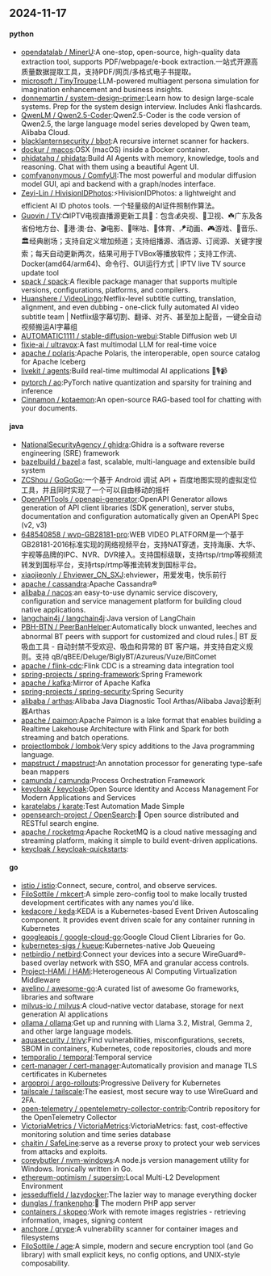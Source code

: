 ## 2024-11-17

#### python
* [opendatalab / MinerU](https://github.com/opendatalab/MinerU):A one-stop, open-source, high-quality data extraction tool, supports PDF/webpage/e-book extraction.一站式开源高质量数据提取工具，支持PDF/网页/多格式电子书提取。
* [microsoft / TinyTroupe](https://github.com/microsoft/TinyTroupe):LLM-powered multiagent persona simulation for imagination enhancement and business insights.
* [donnemartin / system-design-primer](https://github.com/donnemartin/system-design-primer):Learn how to design large-scale systems. Prep for the system design interview. Includes Anki flashcards.
* [QwenLM / Qwen2.5-Coder](https://github.com/QwenLM/Qwen2.5-Coder):Qwen2.5-Coder is the code version of Qwen2.5, the large language model series developed by Qwen team, Alibaba Cloud.
* [blacklanternsecurity / bbot](https://github.com/blacklanternsecurity/bbot):A recursive internet scanner for hackers.
* [dockur / macos](https://github.com/dockur/macos):OSX (macOS) inside a Docker container.
* [phidatahq / phidata](https://github.com/phidatahq/phidata):Build AI Agents with memory, knowledge, tools and reasoning. Chat with them using a beautiful Agent UI.
* [comfyanonymous / ComfyUI](https://github.com/comfyanonymous/ComfyUI):The most powerful and modular diffusion model GUI, api and backend with a graph/nodes interface.
* [Zeyi-Lin / HivisionIDPhotos](https://github.com/Zeyi-Lin/HivisionIDPhotos):⚡️HivisionIDPhotos: a lightweight and efficient AI ID photos tools. 一个轻量级的AI证件照制作算法。
* [Guovin / TV](https://github.com/Guovin/TV):📺IPTV电视直播源更新工具🚀：包含💰央视、📡卫视、☘️广东及各省份地方台、🌊港·澳·台、🎬电影、🎥咪咕、🏀体育、🪁动画、🎮游戏、🎵音乐、🏛经典剧场；支持自定义增加频道；支持组播源、酒店源、订阅源、关键字搜索；每天自动更新两次，结果可用于TVBox等播放软件；支持工作流、Docker(amd64/arm64)、命令行、GUI运行方式 | IPTV live TV source update tool
* [spack / spack](https://github.com/spack/spack):A flexible package manager that supports multiple versions, configurations, platforms, and compilers.
* [Huanshere / VideoLingo](https://github.com/Huanshere/VideoLingo):Netflix-level subtitle cutting, translation, alignment, and even dubbing - one-click fully automated AI video subtitle team | Netflix级字幕切割、翻译、对齐、甚至加上配音，一键全自动视频搬运AI字幕组
* [AUTOMATIC1111 / stable-diffusion-webui](https://github.com/AUTOMATIC1111/stable-diffusion-webui):Stable Diffusion web UI
* [fixie-ai / ultravox](https://github.com/fixie-ai/ultravox):A fast multimodal LLM for real-time voice
* [apache / polaris](https://github.com/apache/polaris):Apache Polaris, the interoperable, open source catalog for Apache Iceberg
* [livekit / agents](https://github.com/livekit/agents):Build real-time multimodal AI applications 🤖🎙️📹
* [pytorch / ao](https://github.com/pytorch/ao):PyTorch native quantization and sparsity for training and inference
* [Cinnamon / kotaemon](https://github.com/Cinnamon/kotaemon):An open-source RAG-based tool for chatting with your documents.

#### java
* [NationalSecurityAgency / ghidra](https://github.com/NationalSecurityAgency/ghidra):Ghidra is a software reverse engineering (SRE) framework
* [bazelbuild / bazel](https://github.com/bazelbuild/bazel):a fast, scalable, multi-language and extensible build system
* [ZCShou / GoGoGo](https://github.com/ZCShou/GoGoGo):一个基于 Android 调试 API + 百度地图实现的虚拟定位工具，并且同时实现了一个可以自由移动的摇杆
* [OpenAPITools / openapi-generator](https://github.com/OpenAPITools/openapi-generator):OpenAPI Generator allows generation of API client libraries (SDK generation), server stubs, documentation and configuration automatically given an OpenAPI Spec (v2, v3)
* [648540858 / wvp-GB28181-pro](https://github.com/648540858/wvp-GB28181-pro):WEB VIDEO PLATFORM是一个基于GB28181-2016标准实现的网络视频平台，支持NAT穿透，支持海康、大华、宇视等品牌的IPC、NVR、DVR接入。支持国标级联，支持rtsp/rtmp等视频流转发到国标平台，支持rtsp/rtmp等推流转发到国标平台。
* [xiaojieonly / Ehviewer_CN_SXJ](https://github.com/xiaojieonly/Ehviewer_CN_SXJ):ehviewer，用爱发电，快乐前行
* [apache / cassandra](https://github.com/apache/cassandra):Apache Cassandra®
* [alibaba / nacos](https://github.com/alibaba/nacos):an easy-to-use dynamic service discovery, configuration and service management platform for building cloud native applications.
* [langchain4j / langchain4j](https://github.com/langchain4j/langchain4j):Java version of LangChain
* [PBH-BTN / PeerBanHelper](https://github.com/PBH-BTN/PeerBanHelper):Automatically block unwanted, leeches and abnormal BT peers with support for customized and cloud rules.| BT 反吸血工具 - 自动封禁不受欢迎、吸血和异常的 BT 客户端，并支持自定义规则。支持 qB/qBEE/Deluge/BiglyBT/Azureus/Vuze/BitComet
* [apache / flink-cdc](https://github.com/apache/flink-cdc):Flink CDC is a streaming data integration tool
* [spring-projects / spring-framework](https://github.com/spring-projects/spring-framework):Spring Framework
* [apache / kafka](https://github.com/apache/kafka):Mirror of Apache Kafka
* [spring-projects / spring-security](https://github.com/spring-projects/spring-security):Spring Security
* [alibaba / arthas](https://github.com/alibaba/arthas):Alibaba Java Diagnostic Tool Arthas/Alibaba Java诊断利器Arthas
* [apache / paimon](https://github.com/apache/paimon):Apache Paimon is a lake format that enables building a Realtime Lakehouse Architecture with Flink and Spark for both streaming and batch operations.
* [projectlombok / lombok](https://github.com/projectlombok/lombok):Very spicy additions to the Java programming language.
* [mapstruct / mapstruct](https://github.com/mapstruct/mapstruct):An annotation processor for generating type-safe bean mappers
* [camunda / camunda](https://github.com/camunda/camunda):Process Orchestration Framework
* [keycloak / keycloak](https://github.com/keycloak/keycloak):Open Source Identity and Access Management For Modern Applications and Services
* [karatelabs / karate](https://github.com/karatelabs/karate):Test Automation Made Simple
* [opensearch-project / OpenSearch](https://github.com/opensearch-project/OpenSearch):🔎 Open source distributed and RESTful search engine.
* [apache / rocketmq](https://github.com/apache/rocketmq):Apache RocketMQ is a cloud native messaging and streaming platform, making it simple to build event-driven applications.
* [keycloak / keycloak-quickstarts](https://github.com/keycloak/keycloak-quickstarts):

#### go
* [istio / istio](https://github.com/istio/istio):Connect, secure, control, and observe services.
* [FiloSottile / mkcert](https://github.com/FiloSottile/mkcert):A simple zero-config tool to make locally trusted development certificates with any names you'd like.
* [kedacore / keda](https://github.com/kedacore/keda):KEDA is a Kubernetes-based Event Driven Autoscaling component. It provides event driven scale for any container running in Kubernetes
* [googleapis / google-cloud-go](https://github.com/googleapis/google-cloud-go):Google Cloud Client Libraries for Go.
* [kubernetes-sigs / kueue](https://github.com/kubernetes-sigs/kueue):Kubernetes-native Job Queueing
* [netbirdio / netbird](https://github.com/netbirdio/netbird):Connect your devices into a secure WireGuard®-based overlay network with SSO, MFA and granular access controls.
* [Project-HAMi / HAMi](https://github.com/Project-HAMi/HAMi):Heterogeneous AI Computing Virtualization Middleware
* [avelino / awesome-go](https://github.com/avelino/awesome-go):A curated list of awesome Go frameworks, libraries and software
* [milvus-io / milvus](https://github.com/milvus-io/milvus):A cloud-native vector database, storage for next generation AI applications
* [ollama / ollama](https://github.com/ollama/ollama):Get up and running with Llama 3.2, Mistral, Gemma 2, and other large language models.
* [aquasecurity / trivy](https://github.com/aquasecurity/trivy):Find vulnerabilities, misconfigurations, secrets, SBOM in containers, Kubernetes, code repositories, clouds and more
* [temporalio / temporal](https://github.com/temporalio/temporal):Temporal service
* [cert-manager / cert-manager](https://github.com/cert-manager/cert-manager):Automatically provision and manage TLS certificates in Kubernetes
* [argoproj / argo-rollouts](https://github.com/argoproj/argo-rollouts):Progressive Delivery for Kubernetes
* [tailscale / tailscale](https://github.com/tailscale/tailscale):The easiest, most secure way to use WireGuard and 2FA.
* [open-telemetry / opentelemetry-collector-contrib](https://github.com/open-telemetry/opentelemetry-collector-contrib):Contrib repository for the OpenTelemetry Collector
* [VictoriaMetrics / VictoriaMetrics](https://github.com/VictoriaMetrics/VictoriaMetrics):VictoriaMetrics: fast, cost-effective monitoring solution and time series database
* [chaitin / SafeLine](https://github.com/chaitin/SafeLine):serve as a reverse proxy to protect your web services from attacks and exploits.
* [coreybutler / nvm-windows](https://github.com/coreybutler/nvm-windows):A node.js version management utility for Windows. Ironically written in Go.
* [ethereum-optimism / supersim](https://github.com/ethereum-optimism/supersim):Local Multi-L2 Development Environment
* [jesseduffield / lazydocker](https://github.com/jesseduffield/lazydocker):The lazier way to manage everything docker
* [dunglas / frankenphp](https://github.com/dunglas/frankenphp):🧟 The modern PHP app server
* [containers / skopeo](https://github.com/containers/skopeo):Work with remote images registries - retrieving information, images, signing content
* [anchore / grype](https://github.com/anchore/grype):A vulnerability scanner for container images and filesystems
* [FiloSottile / age](https://github.com/FiloSottile/age):A simple, modern and secure encryption tool (and Go library) with small explicit keys, no config options, and UNIX-style composability.
